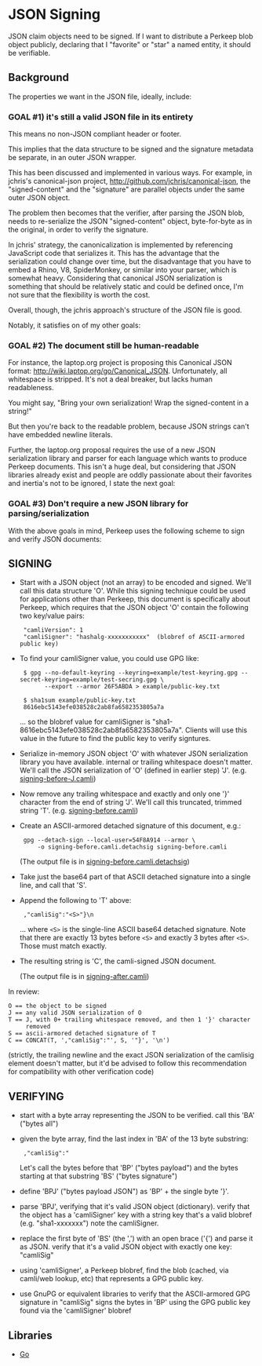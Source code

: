 # JSON Signing

JSON claim objects need to be signed.  If I want to distribute a Perkeep
blob object publicly, declaring that I "favorite" or "star" a named
entity, it should be verifiable.

## Background

The properties we want in the JSON file, ideally, include:

### GOAL #1) it's still a valid JSON file in its entirety

This means no non-JSON compliant header or footer.

This implies that the data structure to be signed and the signature
metadata be separate, in an outer JSON wrapper.

This has been discussed and implemented in various ways.  For example,
in jchris's canonical-json project, http://github.com/jchris/canonical-json,
the "signed-content" and the "signature" are parallel objects under the
same outer JSON object.

The problem then becomes that the verifier, after parsing the JSON
blob, needs to re-serialize the JSON "signed-content" object,
byte-for-byte as in the original, in order to verify the signature.

In jchris' strategy, the canonicalization is implemented by
referencing JavaScript code that serializes it.  This has the
advantage that the serialization could change over time, but the
disadvantage that you have to embed a Rhino, V8, SpiderMonkey, or
similar into your parser, which is somewhat heavy.  Considering that
canonical JSON serialization is something that should be relatively
static and could be defined once, I'm not sure that the flexibility is
worth the cost.

Overall, though, the jchris approach's structure of the JSON file is
good.

Notably, it satisfies on of my other goals:

### GOAL #2) The document still be human-readable

For instance, the laptop.org project is proposing this Canonical JSON format:
http://wiki.laptop.org/go/Canonical_JSON.  Unfortunately, all whitespace is
stripped.  It's not a deal breaker, but lacks human readableness.

You might say, "Bring your own serialization! Wrap the signed-content
in a string!"

But then you're back to the readable problem, because JSON strings
can't have embedded newline literals.

Further, the laptop.org proposal requires the use of a new JSON
serialization library and parser for each language which wants to
produce Perkeep documents.  This isn't a huge deal, but considering that
JSON libraries already exist and people are oddly passionate about
their favorites and inertia's not to be ignored, I state the next
goal:

### GOAL #3) Don't require a new JSON library for parsing/serialization

With the above goals in mind, Perkeep uses the following scheme to sign
and verify JSON documents:

## SIGNING

-  Start with a JSON object (not an array) to be encoded and signed.
   We'll call this data structure 'O'. While this signing technique
   could be used for applications other than Perkeep, this document
   is specifically about Perkeep, which requires that the JSON
   object 'O' contain the following two key/value pairs:

        "camliVersion": 1
        "camliSigner": "hashalg-xxxxxxxxxxx"  (blobref of ASCII-armored public key)

-  To find your camliSigner value, you could use GPG like:

        $ gpg --no-default-keyring --keyring=example/test-keyring.gpg --secret-keyring=example/test-secring.gpg \
              --export --armor 26F5ABDA > example/public-key.txt

        $ sha1sum example/public-key.txt
        8616ebc5143efe038528c2ab8fa6582353805a7a

    ... so the blobref value for camliSigner is "sha1-8616ebc5143efe038528c2ab8fa6582353805a7a".
    Clients will use this value in the future to find the public key to verify
    signtures.

-  Serialize in-memory JSON object 'O' with whatever JSON
   serialization library you have available.  internal or trailing
   whitespace doesn't matter. We'll call the JSON serialization of
   'O' (defined in earlier step) 'J'.
   (e.g. [signing-before-J.camli](./example/signing-before-J.camli))

-  Now remove any trailing whitespace and exactly and only one '}'
   character from the end of string 'J'. We'll call this truncated,
   trimmed string 'T'.
   (e.g. [signing-before.camli](./example/signing-before.camli))

-  Create an ASCII-armored detached signature of this document,
   e.g.:

        gpg --detach-sign --local-user=54F8A914 --armor \
            -o signing-before.camli.detachsig signing-before.camli

   (The output file is in [signing-before.camli.detachsig](./example/signing-before.camli.detachsig))

-  Take just the base64 part of that ASCII detached signature
   into a single line, and call that 'S'.

-  Append the following to 'T' above:

        ,"camliSig":"<S>"}\n

   ... where `<S>` is the single-line ASCII base64 detached signature.
   Note that there are exactly 13 bytes before `<S>` and exactly
   3 bytes after `<S>`.  Those must match exactly.

-  The resulting string is 'C', the camli-signed JSON document.

   (The output file is in [signing-after.camli](./example/signing-after.camli))

In review:

    O == the object to be signed
    J == any valid JSON serialization of O
    T == J, with 0+ trailing whitespace removed, and then 1 '}' character
         removed
    S == ascii-armored detached signature of T
    C == CONCAT(T, ',"camliSig":"', S, '"}', '\n')

(strictly, the trailing newline and the exact JSON serialization of
the camlisig element doesn't matter, but it'd be advised to follow
this recommendation for compatibility with other verification code)

## VERIFYING

-  start with a byte array representing the JSON to be verified.
   call this 'BA' ("bytes all")

-  given the byte array, find the last index in 'BA' of the 13 byte
   substring:

        ,"camliSig":"

   Let's call the bytes before that 'BP' ("bytes payload") and the bytes
   starting at that substring 'BS' ("bytes signature")

-  define 'BPJ' ("bytes payload JSON") as 'BP' + the single byte '}'.

-  parse 'BPJ', verifying that it's valid JSON object (dictionary).
   verify that the object has a 'camliSigner' key with a string key
   that's a valid blobref (e.g. "sha1-xxxxxxx") note the camliSigner.

-  replace the first byte of 'BS' (the ',') with an open brace ('{')
   and parse it as JSON. verify that it's a valid JSON object with
   exactly one key: "camliSig"

-  using 'camliSigner', a Perkeep blobref, find the blob (cached, via
   camli/web lookup, etc) that represents a GPG public key.

-  use GnuPG or equivalent libraries to verify that the ASCII-armored
   GPG signature in "camliSig" signs the bytes in 'BP' using the
   GPG public key found via the 'camliSigner' blobref

## Libraries

* [Go](/pkg/jsonsign)
